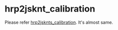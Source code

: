 # hrp2jsknt_calibration
Please refer [hrp2jsknts_calibration](../hrp2jsknt_calibration/README.md).
It's almost same.
